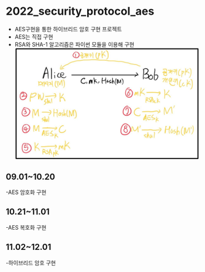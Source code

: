 # 2022_security_protocol_aes
+ AES구현을 통한 하이브리드 암호 구현 프로젝트
+ AES는 직접 구현
+ RSA와 SHA-1 알고리즘은 파이썬 모듈을 이용해 구현
![과정](https://github.com/realiron00/2022_security_protocol_aes/blob/7365b294a7f0689b88c442f5b28e40fb99095024/%ED%95%98%EC%9D%B4%EB%B8%8C%EB%A6%AC%EB%93%9C%20%EC%95%94%ED%98%B8%20%EA%B5%AC%ED%98%84%EA%B3%BC%EC%A0%95.png)
## 09.01~10.20
-AES 암호화 구현
## 10.21~11.01
-AES 복호화 구현
## 11.02~12.01
-하이브리드 암호 구현
